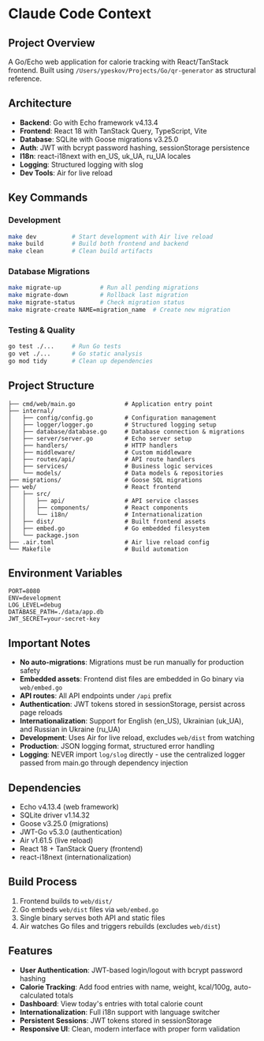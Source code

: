 # Claude Code Context

## Project Overview
A Go/Echo web application for calorie tracking with React/TanStack frontend. Built using `/Users/ypeskov/Projects/Go/qr-generator` as structural reference.

## Architecture
- **Backend**: Go with Echo framework v4.13.4
- **Frontend**: React 18 with TanStack Query, TypeScript, Vite
- **Database**: SQLite with Goose migrations v3.25.0
- **Auth**: JWT with bcrypt password hashing, sessionStorage persistence
- **I18n**: react-i18next with en_US, uk_UA, ru_UA locales
- **Logging**: Structured logging with slog
- **Dev Tools**: Air for live reload

## Key Commands

### Development
```bash
make dev          # Start development with Air live reload
make build        # Build both frontend and backend
make clean        # Clean build artifacts
```

### Database Migrations
```bash
make migrate-up           # Run all pending migrations
make migrate-down         # Rollback last migration
make migrate-status       # Check migration status
make migrate-create NAME=migration_name  # Create new migration
```

### Testing & Quality
```bash
go test ./...     # Run Go tests
go vet ./...      # Go static analysis
go mod tidy       # Clean up dependencies
```

## Project Structure
```
├── cmd/web/main.go              # Application entry point
├── internal/
│   ├── config/config.go         # Configuration management
│   ├── logger/logger.go         # Structured logging setup
│   ├── database/database.go     # Database connection & migrations
│   ├── server/server.go         # Echo server setup
│   ├── handlers/                # HTTP handlers
│   ├── middleware/              # Custom middleware
│   ├── routes/api/              # API route handlers
│   ├── services/                # Business logic services
│   └── models/                  # Data models & repositories
├── migrations/                  # Goose SQL migrations
├── web/                         # React frontend
│   ├── src/
│   │   ├── api/                 # API service classes
│   │   ├── components/          # React components
│   │   └── i18n/                # Internationalization
│   ├── dist/                    # Built frontend assets
│   ├── embed.go                 # Go embedded filesystem
│   └── package.json
├── .air.toml                    # Air live reload config
└── Makefile                     # Build automation
```

## Environment Variables
```
PORT=8080
ENV=development
LOG_LEVEL=debug
DATABASE_PATH=./data/app.db
JWT_SECRET=your-secret-key
```

## Important Notes
- **No auto-migrations**: Migrations must be run manually for production safety
- **Embedded assets**: Frontend dist files are embedded in Go binary via `web/embed.go`
- **API routes**: All API endpoints under `/api` prefix
- **Authentication**: JWT tokens stored in sessionStorage, persist across page reloads
- **Internationalization**: Support for English (en_US), Ukrainian (uk_UA), and Russian in Ukraine (ru_UA)
- **Development**: Uses Air for live reload, excludes `web/dist` from watching
- **Production**: JSON logging format, structured error handling
- **Logging**: NEVER import `log/slog` directly - use the centralized logger passed from main.go through dependency injection

## Dependencies
- Echo v4.13.4 (web framework)
- SQLite driver v1.14.32
- Goose v3.25.0 (migrations)
- JWT-Go v5.3.0 (authentication)
- Air v1.61.5 (live reload)
- React 18 + TanStack Query (frontend)
- react-i18next (internationalization)

## Build Process
1. Frontend builds to `web/dist/`
2. Go embeds `web/dist` files via `web/embed.go`
3. Single binary serves both API and static files
4. Air watches Go files and triggers rebuilds (excludes `web/dist`)

## Features
- **User Authentication**: JWT-based login/logout with bcrypt password hashing
- **Calorie Tracking**: Add food entries with name, weight, kcal/100g, auto-calculated totals
- **Dashboard**: View today's entries with total calorie count
- **Internationalization**: Full i18n support with language switcher
- **Persistent Sessions**: JWT tokens stored in sessionStorage
- **Responsive UI**: Clean, modern interface with proper form validation